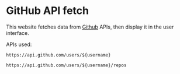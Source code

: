 # **GitHub API fetch**

This website fetches data from [Github](https://github.com/) APIs, then display it in the user interface.

APIs used:
```
https://api.github.com/users/${username}

https://api.github.com/users/${username}/repos
```